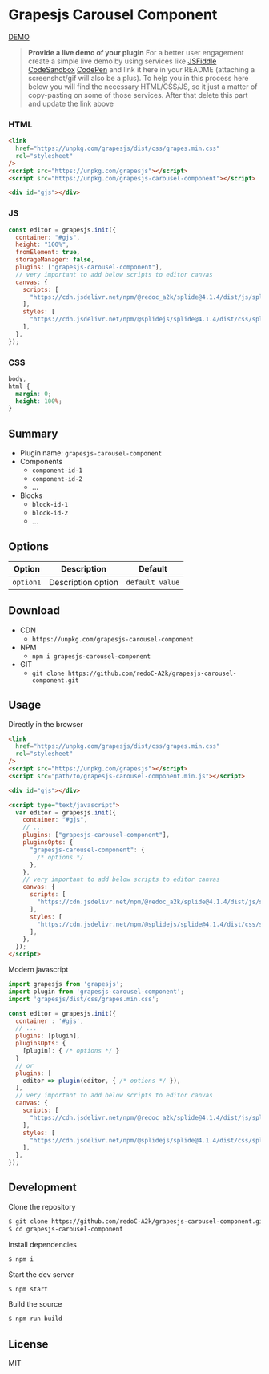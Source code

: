 # Grapesjs Carousel Component

[DEMO](##)

> **Provide a live demo of your plugin**
> For a better user engagement create a simple live demo by using services like [JSFiddle](https://jsfiddle.net) [CodeSandbox](https://codesandbox.io) [CodePen](https://codepen.io) and link it here in your README (attaching a screenshot/gif will also be a plus).
> To help you in this process here below you will find the necessary HTML/CSS/JS, so it just a matter of copy-pasting on some of those services. After that delete this part and update the link above

### HTML

```html
<link
  href="https://unpkg.com/grapesjs/dist/css/grapes.min.css"
  rel="stylesheet"
/>
<script src="https://unpkg.com/grapesjs"></script>
<script src="https://unpkg.com/grapesjs-carousel-component"></script>

<div id="gjs"></div>
```

### JS

```js
const editor = grapesjs.init({
  container: "#gjs",
  height: "100%",
  fromElement: true,
  storageManager: false,
  plugins: ["grapesjs-carousel-component"],
  // very important to add below scripts to editor canvas
  canvas: {
    scripts: [
      "https://cdn.jsdelivr.net/npm/@redoc_a2k/splide@4.1.4/dist/js/splide.min.js",
    ],
    styles: [
      "https://cdn.jsdelivr.net/npm/@splidejs/splide@4.1.4/dist/css/splide.min.css",
    ],
  },
});
```

### CSS

```css
body,
html {
  margin: 0;
  height: 100%;
}
```

## Summary

- Plugin name: `grapesjs-carousel-component`
- Components
  - `component-id-1`
  - `component-id-2`
  - ...
- Blocks
  - `block-id-1`
  - `block-id-2`
  - ...

## Options

| Option    | Description        | Default         |
| --------- | ------------------ | --------------- |
| `option1` | Description option | `default value` |

## Download

- CDN
  - `https://unpkg.com/grapesjs-carousel-component`
- NPM
  - `npm i grapesjs-carousel-component`
- GIT
  - `git clone https://github.com/redoC-A2k/grapesjs-carousel-component.git`

## Usage

Directly in the browser

```html
<link
  href="https://unpkg.com/grapesjs/dist/css/grapes.min.css"
  rel="stylesheet"
/>
<script src="https://unpkg.com/grapesjs"></script>
<script src="path/to/grapesjs-carousel-component.min.js"></script>

<div id="gjs"></div>

<script type="text/javascript">
  var editor = grapesjs.init({
    container: "#gjs",
    // ...
    plugins: ["grapesjs-carousel-component"],
    pluginsOpts: {
      "grapesjs-carousel-component": {
        /* options */
      },
    },
    // very important to add below scripts to editor canvas
    canvas: {
      scripts: [
        "https://cdn.jsdelivr.net/npm/@redoc_a2k/splide@4.1.4/dist/js/splide.min.js",
      ],
      styles: [
        "https://cdn.jsdelivr.net/npm/@splidejs/splide@4.1.4/dist/css/splide.min.css",
      ],
    },
  });
</script>
```

Modern javascript

```js
import grapesjs from 'grapesjs';
import plugin from 'grapesjs-carousel-component';
import 'grapesjs/dist/css/grapes.min.css';

const editor = grapesjs.init({
  container : '#gjs',
  // ...
  plugins: [plugin],
  pluginsOpts: {
    [plugin]: { /* options */ }
  }
  // or
  plugins: [
    editor => plugin(editor, { /* options */ }),
  ],
  // very important to add below scripts to editor canvas
  canvas: {
    scripts: [
      "https://cdn.jsdelivr.net/npm/@redoc_a2k/splide@4.1.4/dist/js/splide.min.js",
    ],
    styles: [
      "https://cdn.jsdelivr.net/npm/@splidejs/splide@4.1.4/dist/css/splide.min.css",
    ],
  },
});
```

## Development

Clone the repository

```sh
$ git clone https://github.com/redoC-A2k/grapesjs-carousel-component.git
$ cd grapesjs-carousel-component
```

Install dependencies

```sh
$ npm i
```

Start the dev server

```sh
$ npm start
```

Build the source

```sh
$ npm run build
```

## License

MIT

